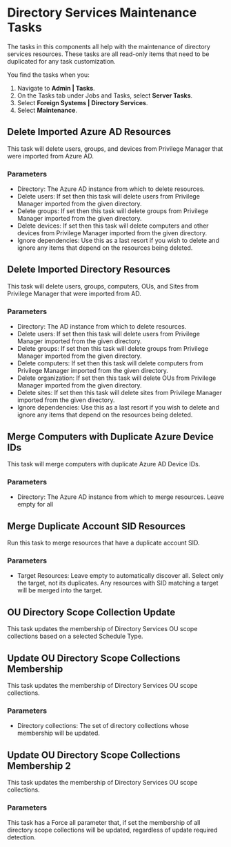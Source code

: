 [title]: # (Directory Services Maintenance)
[tags]: # (foreign systems)
[priority]: # (3)

# Directory Services Maintenance Tasks

The tasks in this components all help with the maintenance of directory services resources. These tasks are all read-only items that need to be duplicated for any task customization.

You find the tasks when you:

1. Navigate to __Admin | Tasks__.
1. On the Tasks tab under Jobs and Tasks, select __Server Tasks__.
1. Select __Foreign Systems | Directory Services__.
1. Select __Maintenance__.

## Delete Imported Azure AD Resources

This task will delete users, groups, and devices from Privilege Manager that were imported from Azure AD.

### Parameters

* Directory: The Azure AD instance from which to delete resources.
* Delete users: If set then this task will delete users from Privilege Manager imported from the given directory.
* Delete groups: If set then this task will delete groups from Privilege Manager imported from the given directory.
* Delete devices: If set then this task will delete computers and other devices from Privilege Manager imported from the given directory.
* Ignore dependencies: Use this as a last resort if you wish to delete and ignore any items that depend on the resources being deleted.

## Delete Imported Directory Resources

This task will delete users, groups, computers, OUs, and Sites from Privilege Manager that were imported from AD.

### Parameters

* Directory: The AD instance from which to delete resources.
* Delete users: If set then this task will delete users from Privilege Manager imported from the given directory.
* Delete groups: If set then this task will delete groups from Privilege Manager imported from the given directory.
* Delete computers: If set then this task will delete computers from Privilege Manager imported from the given directory.
* Delete organization: If set then this task will delete OUs from Privilege Manager imported from the given directory.
* Delete sites: If set then this task will delete sites from Privilege Manager imported from the given directory.
* Ignore dependencies: Use this as a last resort if you wish to delete and ignore any items that depend on the resources being deleted.

## Merge Computers with Duplicate Azure Device IDs

This task will merge computers with duplicate Azure AD Device IDs.

### Parameters

* Directory: The Azure AD instance from which to merge resources. Leave empty for all

## Merge Duplicate Account SID Resources

Run this task to merge resources that have a duplicate account SID.

### Parameters

* Target Resources: Leave empty to automatically discover all. Select only the target, not its duplicates. Any resources with SID matching a target will be merged into the target.

## OU Directory Scope Collection Update

This task updates the membership of Directory Services OU scope collections based on a selected Schedule Type.

## Update OU Directory Scope Collections Membership

This task updates the membership of Directory Services OU scope collections.

### Parameters

* Directory collections: The set of directory collections whose membership will be updated.

## Update OU Directory Scope Collections Membership 2

This task updates the membership of Directory Services OU scope collections. 

### Parameters

This task has a Force all parameter that, if set the membership of all directory scope collections will be updated, regardless of update required detection.
